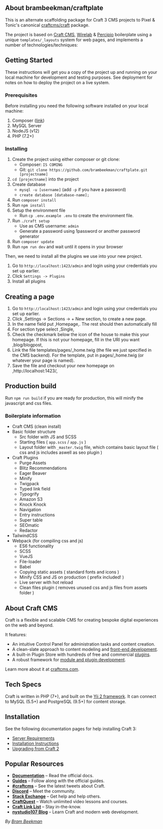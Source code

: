## About brambeekman/craftplate

This is an alternate scaffolding package for Craft 3 CMS projects to Pixel & Tonic's canonical [craftcms/craft](https://github.com/craftcms/craft) package.

The project is based on [Craft CMS](https://craftcms.com), [Wirelab](https://wirelab.com) & [Percipio](https://percipio.london) boilerplate using a unique `templates/_layouts` system for web pages, and implements a number of technologies/techniques:

## Getting Started
These instructions will get you a copy of the project up and running on your local machine for development and testing purposes. See deployment for notes on how to deploy the project on a live system.

### Prerequisites
Before installing you need the following software installed on your local machine:

1. Composer ([link](https://getcomposer.org/))
2. MySQL Server
3. NodeJS (v12)
4. PHP (7.2+)

### Installing
1. Create the project using either composer or git clone:
    -  Composer: `IS COMING`
    -  Git: `git clone https://github.com/brambeekman/craftplate.git [projectname]`
2. `cd [projectname]` into the project
3. Create database
    - `mysql -u [username]` (add `-p` if you have a password)
    - `create database [database-name];`
4. Run `composer install`
5. Run `npm install`
6. Setup the environment file
    - Run `cp .env.example .env` to create the environment file.
7. Run `./craft setup`
    - Use as CMS username: `admin`
    - Generate a password using 1password or another password generator
8. Run `composer update`
9. Run `npm run dev` and wait until it opens in your browser

Then, we need to install all the plugins we use into your new project.
1. Go to `http://localhost:1423/admin` and login using your credentials you set up earlier.
2. Click `Settings -> Plugins`
3. Install all plugins

## Creating a page

1. Go to `http://localhost:1423/admin` and login using your credentials you set up earlier.
2. Click ,Settings -> Sections -> + New section, to create a new page.
3. In the name field put ,Homepage,. The rest should then automatically fill
4. For section type select ,Single,
5. Check the checkmark below the icon of the house to make this your homepage. If this is not your homepage, fill in the URI you want ,blog/blogpost,
6. Link the file templates/pages/_home.twig (the file we just specified in the CMS backend). For the template, put in pages/_home.twig (or whatever your page is named).
7. Save the file and checkout your new homepage on ,http://localhost:1423/,

## Production build
Run `npm run build` if you are ready for production, this will minify the javascript and css files.

### Boilerplate information
* Craft CMS (clean install)
* Basic folder structure
   * Src folder with JS and SCSS
   * Starting files ( `app.scss` / `app.js` )
   * Layout folder with `_master.twig` file, which contains basic layout file ( css and js includes aswell as seo plugin )
* Craft Plugins
   * Purge Assets
   * Blitz Recommendations
   * Eager Beaver
   * Minify
   * Twigpack
   * Typed link field
   * Typogrify
   * Amazon S3
   * Knock Knock
   * Navigation
   * Entry instructions
   * Super table
   * SEOmatic
   * Redactor
* TailwindCSS
* Webpack (for compiling css and js)
   * ES6 functionality
   * SCSS
   * VueJS
   * File-loader
   * Babel
   * Copying static assets ( standard fonts and icons )
   * Minify CSS and JS on production ( prefix included! )
   * Live server with hot reload
   * Clean files plugin ( removes unused css and js files from assets folder )


## About Craft CMS

Craft is a flexible and scalable CMS for creating bespoke digital experiences on the web and beyond.

It features:

- An intuitive Control Panel for administration tasks and content creation.
- A clean-slate approach to content modeling and [front-end development](https://docs.craftcms.com/v3/dev/).
- A built-in Plugin Store with hundreds of free and commercial [plugins](https://plugins.craftcms.com/).
- A robust framework for [module and plugin development](https://docs.craftcms.com/v3/extend/).

Learn more about it at [craftcms.com](https://craftcms.com).

## Tech Specs

Craft is written in PHP (7+), and built on the [Yii 2 framework](https://www.yiiframework.com/). It can connect to MySQL (5.5+) and PostgreSQL (9.5+) for content storage.

## Installation

See the following documentation pages for help installing Craft 3:

- [Server Requirements](https://docs.craftcms.com/v3/requirements.html)
- [Installation Instructions](https://docs.craftcms.com/v3/installation.html)
- [Upgrading from Craft 2](https://docs.craftcms.com/v3/upgrade.html)

## Popular Resources

- **[Documentation](http://docs.craftcms.com/v3/)** – Read the official docs.
- **[Guides](https://craftcms.com/guides)** – Follow along with the official guides.
- **[#craftcms](https://twitter.com/hashtag/craftcms)** – See the latest tweets about Craft.
- **[Discord](https://craftcms.com/discord)** – Meet the community.
- **[Stack Exchange](http://craftcms.stackexchange.com/)** – Get help and help others.
- **[CraftQuest](https://craftquest.io/)** – Watch unlimited video lessons and courses.
- **[Craft Link List](http://craftlinklist.com/)** – Stay in-the-know.
- **[nystudio107 Blog](https://nystudio107.com/blog)** – Learn Craft and modern web development.

_By [Bram Beekman](https://brambeekman.com)_
